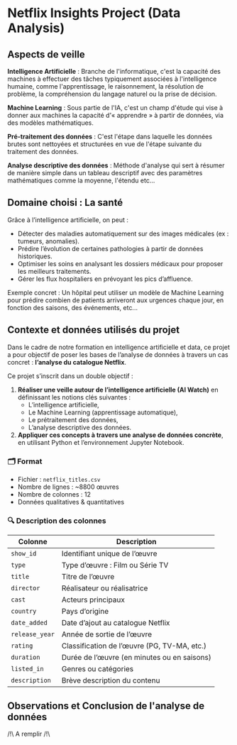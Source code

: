 # Netflix Insights Project (Data Analysis)

## Aspects de veille
**Intelligence Artificielle** : Branche de l'informatique, c'est la capacité des machines à effectuer des tâches typiquement associées à l'intelligence humaine, comme l'apprentissage, le raisonnement, la résolution de problème, la compréhension du langage naturel ou la prise de décision.

**Machine Learning** : Sous partie de l'IA, c'est un champ d'étude qui vise à donner aux machines la capacité d'« apprendre » à partir de données, via des modèles mathématiques.

**Pré-traitement des données** : C'est l'étape dans laquelle les données brutes sont nettoyées et structurées en vue de l'étape suivante du traitement des données.

**Analyse descriptive des données** : Méthode d'analyse qui sert à résumer de manière simple dans un tableau descriptif avec des paramètres mathématiques comme la moyenne, l'étendu etc...

## Domaine choisi : La santé
Grâce à l’intelligence artificielle, on peut :
- Détecter des maladies automatiquement sur des images médicales (ex : tumeurs, anomalies).
- Prédire l’évolution de certaines pathologies à partir de données historiques.
- Optimiser les soins en analysant les dossiers médicaux pour proposer les meilleurs traitements.
- Gérer les flux hospitaliers en prévoyant les pics d’affluence.

Exemple concret : Un hôpital peut utiliser un modèle de Machine Learning pour prédire combien de patients arriveront aux urgences chaque jour, en fonction des saisons, des événements, etc...


## Contexte et données utilisés du projet
Dans le cadre de notre formation en intelligence artificielle et data, ce projet a pour objectif de poser les bases de l’analyse de données à travers un cas concret : **l’analyse du catalogue Netflix**.

Ce projet s’inscrit dans un double objectif :

1. **Réaliser une veille autour de l’intelligence artificielle (AI Watch)** en définissant les notions clés suivantes :
   - L’intelligence artificielle,
   - Le Machine Learning (apprentissage automatique),
   - Le prétraitement des données,
   - L’analyse descriptive des données.
2. **Appliquer ces concepts à travers une analyse de données concrète**, en utilisant Python et l’environnement Jupyter Notebook.

### 🗂️ Format
- Fichier : `netflix_titles.csv`
- Nombre de lignes : ~8800 œuvres
- Nombre de colonnes : 12
- Données qualitatives & quantitatives

### 🔍 Description des colonnes

| Colonne        | Description |
|----------------|-------------|
| `show_id`      | Identifiant unique de l’œuvre |
| `type`         | Type d’œuvre : Film ou Série TV |
| `title`        | Titre de l’œuvre |
| `director`     | Réalisateur ou réalisatrice |
| `cast`         | Acteurs principaux |
| `country`      | Pays d’origine |
| `date_added`   | Date d’ajout au catalogue Netflix |
| `release_year` | Année de sortie de l’œuvre |
| `rating`       | Classification de l’œuvre (PG, TV-MA, etc.) |
| `duration`     | Durée de l’œuvre (en minutes ou en saisons) |
| `listed_in`    | Genres ou catégories |
| `description`  | Brève description du contenu |

## Observations et Conclusion de l'analyse de données

/!\ A remplir /!\